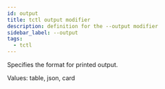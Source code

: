 ```yaml
---
id: output
title: tctl output modifier
description: definition for the --output modifier
sidebar_label: --output
tags:
  - tctl
---
```


Specifies the format for printed output.

Values: table, json, card
